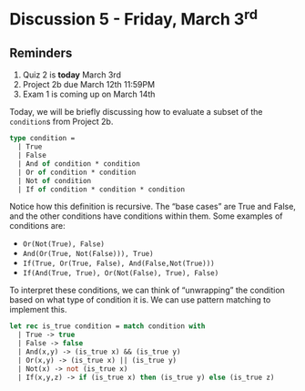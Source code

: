 # Discussion 5 - Friday, March 3<sup>rd</sup>

## Reminders
1. Quiz 2 is **today** March 3rd
2. Project 2b due March 12th 11:59PM
3. Exam 1 is coming up on March 14th

Today, we will be briefly discussing how to evaluate a subset of the `condition`s from Project 2b.

```ml
type condition = 
  | True
  | False
  | And of condition * condition
  | Or of condition * condition
  | Not of condition
  | If of condition * condition * condition
```
Notice how this definition is recursive. The “base cases” are True and False, and the other conditions have conditions within them. Some examples of conditions are:
- `Or(Not(True), False)`
- `And(Or(True, Not(False))), True)`
- `If(True, Or(True, False), And(False,Not(True)))`
- `If(And(True, True), Or(Not(False), True), False)`

To interpret these conditions, we can think of “unwrapping” the condition based on what type of condition it is. We can use pattern matching to implement this. 

```ml
let rec is_true condition = match condition with
  | True -> true
  | False -> false
  | And(x,y) -> (is_true x) && (is_true y)
  | Or(x,y) -> (is_true x) || (is_true y)
  | Not(x) -> not (is_true x)
  | If(x,y,z) -> if (is_true x) then (is_true y) else (is_true z)
```
